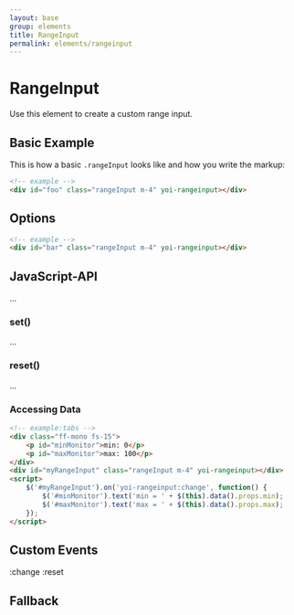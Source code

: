 ```yaml
---
layout: base
group: elements
title: RangeInput
permalink: elements/rangeinput
---
```


# RangeInput

Use this element to create a custom range input.

## Basic Example

This is how a basic `.rangeInput` looks like and how you write the markup:

```html
<!-- example -->
<div id="foo" class="rangeInput m-4" yoi-rangeinput></div>
```

## Options

```html
<!-- example -->
<div id="bar" class="rangeInput m-4" yoi-rangeinput></div>
```

## JavaScript-API

...

### set()

...

### reset()

...

### Accessing Data


```html
<!-- example:tabs -->
<div class="ff-mono fs-15">
    <p id="minMonitor">min: 0</p>
    <p id="maxMonitor">max: 100</p>
</div>
<div id="myRangeInput" class="rangeInput m-4" yoi-rangeinput></div>
<script>
    $('#myRangeInput').on('yoi-rangeinput:change', function() {
        $('#minMonitor').text('min = ' + $(this).data().props.min);
        $('#maxMonitor').text('max = ' + $(this).data().props.max);
    });
</script>
```

## Custom Events

:change
:reset

## Fallback

